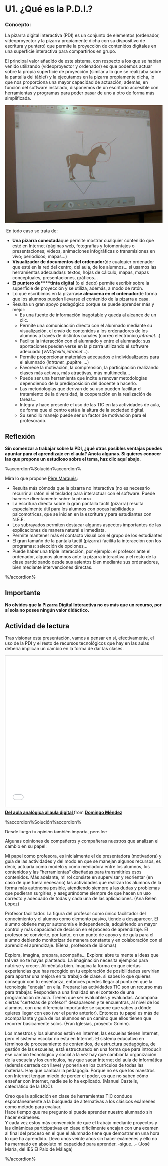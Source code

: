 # U1. ¿Qué es la P.D.I.?

### Concepto:

La pizarra digital interactiva (PDI) es un conjunto de elementos (ordenador, vídeoproyector y la pizarra propiamente dicha con su dispositivo de escritura y puntero) que permite la proyección de contenidos digitales en una superficie interactiva para compartirlos en grupo.

El principal valor añadido de este sistema, con respecto a los que se habían venido utilizando (vídeoproyector y ordenador) es que podemos actuar sobre la propia superficie de proyección (similar a lo que se realizaba sobre la pantalla del táblet) y la ejecutamos en la pizarra propiamente dicha, lo que nos proporciona una mayor capacidad de actuación; además, en función del software instalado, disponemos de un escritorio accesible con herramientas y programas para poder pasar de uno a otro de forma más simplificada.


![pdi_pintada](img/PA150831.jpg)




 En todo caso se trata de:

*   **Una pizarra conectada**que permite mostrar cualquier contenido que esté en Internet (páginas web, fotografías y fotomontajes o presentaciones; vídeos, animaciones infográficas o transmisiones en vivo; periódicos; mapas...)
*   **Visualizador de documentos del ordenador**(de cualquier ordenador que esté en la red del centro, del aula, de los alumnos... si usamos las herramientas adecuadas): textos, hojas de cálculo, mapas, mapas conceptuales, presentaciones, gráficos...
*   **El puntero de****tinta digital** (o el dedo) permite escribir sobre la superficie de proyección y se utiliza, además, a modo de ratón.
*   Lo que escribimos en la pizarra**se almacena en el ordenador**de forma que los alumnos pueden llevarse el contenido de la pizarra a casa.
*   Resulta un gran apoyo pedagógico porque se puede aprender más y mejor:
    *   Es una fuente de información inagotable y queda al alcance de un clic.
    *   Permite una comunicación directa con el alumnado mediante su visualización, el envío de contenidos a los ordenadores de los alumnos a través de distintos canales (correo electrónico,_intranet_...)
    *   Facilita la interacción con el alumnado y entre el alumnado: sus aportaciones pueden verse en la pizarra utilizando el software adecuado (_VNCyteklo_,_intranet_...).
    *   Permite proporcionar materiales adecuados e individualizados para el alumnado (_intranet__,pupitre_...)
    *   Favorece la motivación, la comprensión, la participación realizando clases más activas, más atractivas, más multimedia...
    *   Puede ser una herramienta que incite a renovar metodologías dependiendo de la predisposición del docente a hacerlo.
    *   Las metodologías que derivan de su uso pueden facilitar el tratamiento de la diversidad, la cooperación en la realización de tareas...
    *   Integra y hace presente el uso de las TIC en las actividades de aula, de forma que el centro está a la altura de la sociedad digital.
    *   Su sencillo manejo puede ser un factor de motivación para el profesorado.

## Reflexión

**Sin comenzar a trabajar sobre la PDI, ¿qué otras posibles ventajas puedes **apuntar** para el aprendizaje en el aula? Anota** **algunas. Si quieres conocer las que propone un estudioso sobre el tema, haz clic aquí abajo.**

%accordion%Solución%accordion%

Mira lo que propone [Père Marqués](http://www.pangea.org/peremarques/):

*   Resulta más cómoda que la pizarra no interactiva (no es necesario recurrir al ratón ni el teclado) para interactuar con el software. Puede hacerse directamente sobre la pizarra.
*   La escritura directa sobre la gran pantalla táctil (pizarra) resulta especialmente útil para los alumnos con pocas habilidades psicomotrices, que se inician en la escritura y para estudiantes con N.E.E.
*   Los subrayados permiten destacar algunos aspectos importantes de las explicaciones de manera natural e inmediata.
*   Permite mantener más el contacto visual con el grupo de los estudiantes
*   El gran tamaño de la pantala táctil (pizarra) facilita la interacción con los programas: selección de opciones,..
*   Puede haber una triple interacción, por ejemplo: el profesor ante el ordenador, algunos alumnos ante la pizarra interactiva y el resto de la clase participando desde sus asientos bien mediante sus ordenadores, bien mediante intervenciones directas.

%/accordion%



## Importante

**No olvides que la Pizarra Digital Interactiva no es más que un recurso, por sí sola no posee ningún valor didáctico.**

## Actividad de lectura

Tras visionar esta presentación, vamos a pensar en si, efectivamente, el uso de la PDI y el resto de recursos tecnológicos que hay en las aulas debería implican un cambio en la forma de dar las clases.

<iframe src="//www.slideshare.net/slideshow/embed_code/key/yOT4ItDbQ7EaiD" width="595" height="485" frameborder="0" marginwidth="0" marginheight="0" scrolling="no" style="border:1px solid #CCC; border-width:1px; margin-bottom:5px; max-width: 100%;" allowfullscreen> </iframe> <div style="margin-bottom:5px"> <strong> <a href="//www.slideshare.net/dmelop/del-aula-analgica-al-aula-digital" title="Del aula analógica al aula digital " target="_blank">Del aula analógica al aula digital </a> </strong> from <strong><a href="https://www.slideshare.net/dmelop" target="_blank">Domingo Méndez</a></strong> </div>

%accordion%Solución%accordion%

Desde luego tu opinión también importa, pero lee....

Algunas opiniones de compañeros y compañeras nuestros que analizan el cambio en su papel:  
  
Mi papel como profesora, es inicialmente el de presentadora (motivadora) y guía de las actividades y del modo en que se manejan algunos recursos, es decir, actuaría como modelo y como mediadora entre los alumnos, los contenidos y las “herramientas” diseñadas para transmitirles esos contenidos. Más adelante, mi rol consiste en supervisar y reorientar (en caso de que fuera necesario) las actividades que realizan los alumnos de la forma más autónoma posible, atendiendo siempre a las dudas y problemas que pudieran surgirles, y asegurándome siempre de que hacen un uso correcto y adecuado de todas y cada una de las aplicaciones. (Ana Belén López)  
  
Profesor facilitador. La figura del profesor como único facilitador del conocimiento y el alumno como elemento pasivo, tiende a desaparecer. El alumno obtiene mayor autonomía e independencia, adquiriendo un mayor control y más capacidad de decisión en el proceso de aprendizaje. El profesor se convierte, por tanto, en un punto de apoyo y de guía para el alumno debiendo monitorizar de manera constante y en colaboración con el aprendiz el aprendizaje. (Elena, profesora de idiomas)  
  
Explora, imagina, prepara, acompaña… Explora: abre tu mente a ideas que tal vez no te hayas planteado. La imaginación necesita ejemplos para nutrirse y crecer. Aliméntala bien. Imagina la forma en que ciertas experiencias que has recogido en tu exploración de posibilidades servirían para aportar una mejora en tu trabajo de clase. si sabes lo que quieres conseguir con tu enseñanza, entonces puedes llegar al punto en que la tecnología "encaja" en ella. Prepara: las actividades TIC son un recurso más para trabajar. Responden a una finalidad en el contexto de una programación de aula. Tienen que ser evaluables y evaluadas. Acompaña: ciertas "certezas de profesor" desaparecen y te encuentras, al nivel de los alumnos, con una diferencia importante: se supone que sabes a dónde quieres llegar con eso (ver el punto anterior). Entonces tu papel es más de acompañante y guía de los alumnos en un camino que ellos tienen que recorrer básicamente solos. (Fran Iglesias, proyecto Grimm).  
  
Los maestros y los alumnos están en Internet, las escuelas tienen Internet, pero el sistema escolar no está en Internet. El sistema educativo en términos de procesamiento de contenidos, de estructura pedagógica, de gestión de las escuelas, está estructurado en una forma que para introducir ese cambio tecnológico y social a la vez hay que cambiar la organización de la escuela y los currículos, hay que sacar Internet del aula de informática (además cerrada con llave) y ponerla en los currículos de todas las materias. Hay que cambiar la pedagogía. Porque no es que los maestros con Internet tengan miedo de perder el poder, es que no saben cómo enseñar con Internet, nadie se lo ha explicado. (Manuel Castells, catedrático de la UOC).  
  
Creo que la aplicación en clase de herramientas TIC conduce espontáneamente a la búsqueda de alternativas a los clásicos exámenes como método para evaluar.  
Hace tiempo que me pregunto si puede aprender nuestro alumnado sin hacer exámenes.  
Y cada vez estoy más convencido de que el trabajo mediante proyectos y las dinámicas participativas en clase difícilmente encajan con una examen al final del proceso en el que el alumnado tiene que demostrar en una hora lo que ha aprendido. Llevo unos veinte años sin hacer exámenes y ello no ha mermado en absoluto mi capacidad para aprender. -sigue...- (José María, del IES El Palo de Málaga)

%/accordion%



